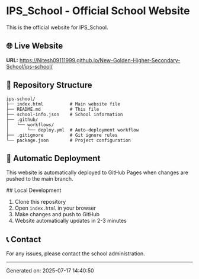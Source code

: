 # IPS_School - Official School Website

This is the official website for IPS_School.

## 🌐 Live Website
**URL:** https://Nitesh09111999.github.io/New-Golden-Higher-Secondary-School/ips-school/

## 📁 Repository Structure
```
ips-school/
├── index.html          # Main website file
├── README.md           # This file
├── school-info.json    # School information
├── .github/
│   └── workflows/
│       └── deploy.yml  # Auto-deployment workflow
├── .gitignore          # Git ignore rules
└── package.json        # Project configuration
```

## 🚀 Automatic Deployment
This website is automatically deployed to GitHub Pages when changes are pushed to the main branch.

##️ Local Development
1. Clone this repository
2. Open `index.html` in your browser
3. Make changes and push to GitHub
4. Website automatically updates in 2-3 minutes

## 📞 Contact
For any issues, please contact the school administration.

---
Generated on: 2025-07-17 14:40:50
